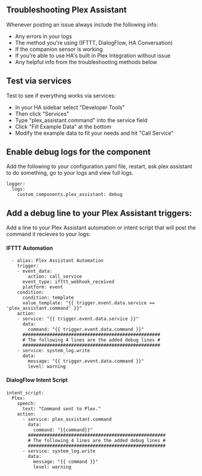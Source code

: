 ## Troubleshooting Plex Assistant

Whenever posting an issue always include the following info: 

* Any errors in your logs
* The method you're using (IFTTT, DialogFlow, HA Conversation)
* If the companion sensor is working
* If you're able to use HA's built in Plex Integration without issue
* Any helpful info from the troubleshooting methods below

## Test via services

Test to see if everything works via services:
* In your HA sidebar select "Developer Tools"
* Then click "Services"
* Type "plex_assistant.command" into the service field
* Click "Fill Example Data" at the bottom
* Modify the example data to fit your needs and hit "Call Service"

## Enable debug logs for the component

Add the following to your configuration.yaml file, restart, ask plex assistant to do something, go to your logs and view full logs.

```
logger:
  logs:
    custom_components.plex_assistant: debug
```

## Add a debug line to your Plex Assistant triggers:

Add a line to your Plex Assistant automation or intent script that will post the command it recieves to your logs:

#### IFTTT Automation

```
  - alias: Plex Assistant Automation
    trigger:
    - event_data:
        action: call_service
      event_type: ifttt_webhook_received
      platform: event
    condition:
      condition: template
      value_template: "{{ trigger.event.data.service == 'plex_assistant.command' }}"
    action:
    - service: "{{ trigger.event.data.service }}"
      data:
        command: "{{ trigger.event.data.command }}"
      ###################################################
      # The following 4 lines are the added debug lines #
      ###################################################
    - service: system_log.write
      data:
        message: "{{ trigger.event.data.command }}"
        level: warning
```

#### DialogFlow Intent Script

```
intent_script:
  Plex:
    speech:
      text: "Command sent to Plex."
    action:
      - service: plex_assistant.command
        data:
          command: "{{command}}"
        ###################################################
        # The following 4 lines are the added debug lines #
        ###################################################
      - service: system_log.write
        data:
          message: "{{ command }}"
          level: warning
```
